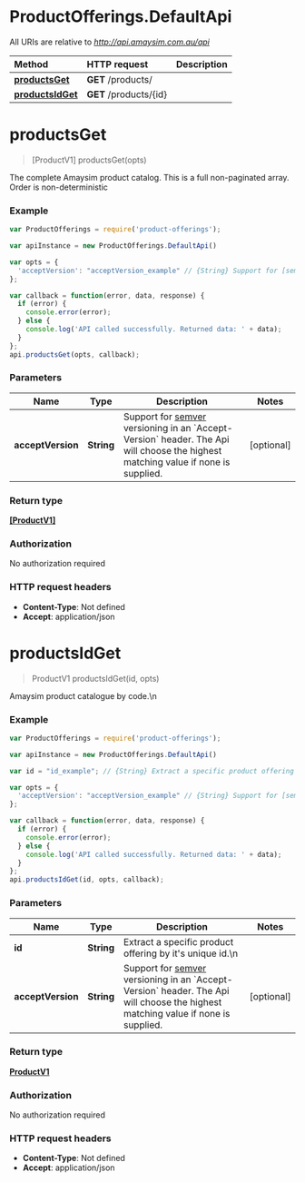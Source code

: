 # ProductOfferings.DefaultApi

All URIs are relative to *http://api.amaysim.com.au/api*

| Method                              | HTTP request           | Description |
|:------------------------------------|:-----------------------|:------------|
| [**productsGet**](#productsGet)     | **GET** /products/     |             |
| [**productsIdGet**](#productsIdGet) | **GET** /products/{id} |             |


<a name="productsGet"></a>
# **productsGet**
> [ProductV1] productsGet(opts)



The complete Amaysim product catalog. This is a full non-paginated array. Order is non-deterministic

### Example
```javascript
var ProductOfferings = require('product-offerings');

var apiInstance = new ProductOfferings.DefaultApi()

var opts = { 
  'acceptVersion': "acceptVersion_example" // {String} Support for [semver](http://semver.org/) versioning in an `Accept-Version` header. The Api will choose the highest matching value if none is supplied.
};

var callback = function(error, data, response) {
  if (error) {
    console.error(error);
  } else {
    console.log('API called successfully. Returned data: ' + data);
  }
};
api.productsGet(opts, callback);
```

### Parameters

Name | Type | Description  | Notes
------------- | ------------- | ------------- | -------------
 **acceptVersion** | **String**| Support for [semver](http://semver.org/) versioning in an &#x60;Accept-Version&#x60; header. The Api will choose the highest matching value if none is supplied. | [optional] 

### Return type

[**[ProductV1]**](ProductV1.md)

### Authorization

No authorization required

### HTTP request headers

 - **Content-Type**: Not defined
 - **Accept**: application/json

<a name="productsIdGet"></a>
# **productsIdGet**
> ProductV1 productsIdGet(id, opts)



Amaysim product catalogue by code.\n

### Example
```javascript
var ProductOfferings = require('product-offerings');

var apiInstance = new ProductOfferings.DefaultApi()

var id = "id_example"; // {String} Extract a specific product offering by it's unique id.\n

var opts = { 
  'acceptVersion': "acceptVersion_example" // {String} Support for [semver](http://semver.org/) versioning in an `Accept-Version` header. The Api will choose the highest matching value if none is supplied.
};

var callback = function(error, data, response) {
  if (error) {
    console.error(error);
  } else {
    console.log('API called successfully. Returned data: ' + data);
  }
};
api.productsIdGet(id, opts, callback);
```

### Parameters

Name | Type | Description  | Notes
------------- | ------------- | ------------- | -------------
 **id** | **String**| Extract a specific product offering by it&#39;s unique id.\n | 
 **acceptVersion** | **String**| Support for [semver](http://semver.org/) versioning in an &#x60;Accept-Version&#x60; header. The Api will choose the highest matching value if none is supplied. | [optional] 

### Return type

[**ProductV1**](ProductV1.md)

### Authorization

No authorization required

### HTTP request headers

 - **Content-Type**: Not defined
 - **Accept**: application/json

